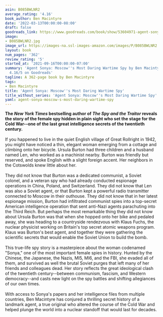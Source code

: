 ```yaml
---
asin: B085BWLNR2
average_rating: '4.16'
book_author: Ben Macintyre
date: '2022-03-13T00:00:00-08:00'
draft: false
goodreads_link: https://www.goodreads.com/book/show/53604971-agent-sonya
image:
- B085BWLNR2.jpg
image_url: https://images-na.ssl-images-amazon.com/images/P/B085BWLNR2.01._SCLZZZZZZZ.jpg
layout: book
num_pages: '362'
review_rating: '5'
started_at: '2021-09-16T00:00:00-07:00'
summary: 'Agent Sonya: Moscow''s Most Daring Wartime Spy by Ben Macintyre - rated
  4.16/5 on Goodreads'
tagline: A 362-page book by Ben Macintyre
tags:
- Ben Macintyre
title: 'Agent Sonya: Moscow''s Most Daring Wartime Spy'
title_without_series: 'Agent Sonya: Moscow''s Most Daring Wartime Spy'
yaml: agent-sonya-moscow-s-most-daring-wartime-spy
---
```


<b>The <i>New York Times</i> bestselling author of <i>The Spy and the Traitor</i> reveals the story of the female spy hidden in plain sight who set the stage for the Cold War--one of the last great intelligence secrets of the twentieth century.</b><br /><br />If you happened to live in the quiet English village of Great Rollright in 1942, you might have noticed a thin, elegant woman emerging from a cottage and climbing onto her bicycle. Ursula Burton had three children and a husband named Len, who worked as a machinist nearby. Burton was friendly but reserved, and spoke English with a slight foreign accent. Her neighbors in the Cotswolds knew little about her.<br /><br />They did not know that Burton was a dedicated communist, a Soviet colonel, and a veteran spy who had already conducted espionage operations in China, Poland, and Switzerland. They did not know that Len was also a Soviet agent, or that Burton kept a powerful radio transmitter connected to Moscow in their outhouse. They did not know that in her latest espionage mission, Burton had infiltrated communist spies into a top-secret American intelligence operation that sent anti-Nazi agents parachuting into the Third Reich. But perhaps the most remarkable thing they did not know about Ursula Burton was that when she hopped onto her bike and pedaled away, she was heading to a countryside rendezvous with Klaus Fuchs, the nuclear physicist working on Britain's top secret atomic weapons program. Klaus was Burton's best agent, and together they were gathering the scientific secrets that would enable the Soviet Union to build the bomb.<br /><br />This true-life spy story is a masterpiece about the woman codenamed "Sonya," one of the most important female spies in history. Hunted by the Chinese, the Japanese, the Nazis, MI5, MI6, and the FBI, she evaded all of them, and survived as well the brutal Soviet purges that left many of her friends and colleagues dead. Her story reflects the great ideological clash of the twentieth century--between communism, fascism, and Western democracy--and casts new light on the spy battles and shifting allegiances of our own times.<br /><br />With access to Sonya's papers and her intelligence files from multiple countries, Ben Macintyre has conjured a thrilling secret history of a landmark agent, a true original who altered the course of the Cold War and helped plunge the world into a nuclear standoff that would last for decades.